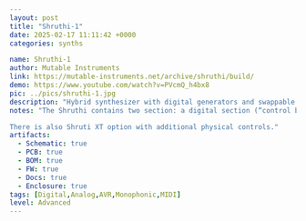 ```yaml
---
layout: post
title: "Shruthi-1"
date: 2025-02-17 11:11:42 +0000
categories: synths

name: Shruthi-1
author: Mutable Instruments
link: https://mutable-instruments.net/archive/shruthi/build/
demo: https://www.youtube.com/watch?v=PVcmQ_h4bx8
pic: ../pics/shruthi-1.jpg
description: "Hybrid synthesizer with digital generators and swappable analog filter boards."
notes: "The Shruthi contains two section: a digital section (“control board” or “digital board”), containing the display, main microcontroller, switches and pots ; and an analog section (“filter board”) hosting the VCF, VCA, input mixer and the output stage. Several variants of the filter board are available to provide a broad range of sounds.

There is also Shruti XT option with additional physical controls."
artifacts:
  - Schematic: true
  - PCB: true
  - BOM: true
  - FW: true
  - Docs: true
  - Enclosure: true
tags: [Digital,Analog,AVR,Monophonic,MIDI]
level: Advanced
---
```


